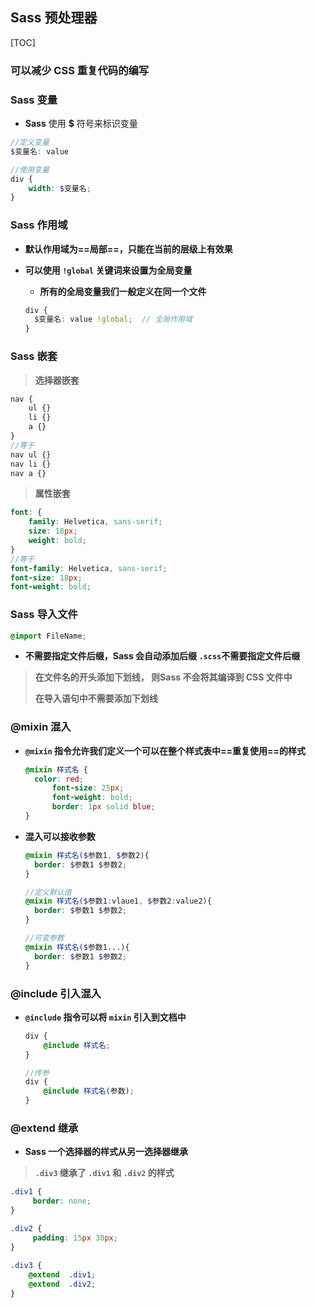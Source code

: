 ## Sass 预处理器

[TOC]

### 可以减少 CSS 重复代码的编写

### Sass 变量

- **Sass** 使用 **$** 符号来标识变量

```scss
//定义变量
$变量名: value

//使用变量
div {
    width: $变量名;
}
```

### Sass 作用域

- **默认作用域为==局部==，只能在当前的层级上有效果**

- **可以使用 `!global` 关键词来设置为全局变量**

  - **所有的全局变量我们一般定义在同一个文件**

  ```scss
  div {
  	$变量名: value !global;  // 全局作用域
  }
  ```

### Sass 嵌套

> **选择器嵌套**

```scss
nav {
	ul {}
	li {}
	a {}
}
//等于
nav ul {}
nav li {}
nav a {}
```

> **属性嵌套**

```scss
font: {
	family: Helvetica, sans-serif;
	size: 18px;
	weight: bold;
}
//等于
font-family: Helvetica, sans-serif;
font-size: 18px;
font-weight: bold;
```

### Sass 导入文件

```scss
@import FileName;
```

- **不需要指定文件后缀，Sass 会自动添加后缀 `.scss`不需要指定文件后缀**

> **在文件名的开头添加下划线， 则Sass 不会将其编译到 CSS 文件中**
>
> **在导入语句中不需要添加下划线**

### @mixin 混入

- **`@mixin` 指令允许我们定义一个可以在整个样式表中==重复使用==的样式**

  ```scss
  @mixin 样式名 {
  	color: red;
    	font-size: 25px;
    	font-weight: bold;
    	border: 1px solid blue;
  }
  ```

- **混入可以接收参数**

  ```scss
  @mixin 样式名($参数1, $参数2){
  	border: $参数1 $参数2;
  }
  
  //定义默认值
  @mixin 样式名($参数1:vlaue1, $参数2:value2){
  	border: $参数1 $参数2;
  }
  
  //可变参数
  @mixin 样式名($参数1...){
  	border: $参数1 $参数2;
  }
  ```

### @include 引入混入

- **`@include`  指令可以将 `mixin` 引入到文档中**

  ```scss
  div {
      @include 样式名;
  }
  
  //传参
  div {
      @include 样式名(参数);
  }
  ```

### @extend 继承

- **Sass 一个选择器的样式从另一选择器继承**

> **`.div3` 继承了 `.div1` 和 `.div2` 的样式**

```scss
.div1 {
     border: none;
}

.div2 {
     padding: 15px 30px;
}
 
.div3 {
    @extend  .div1;
    @extend  .div2;
}
```

